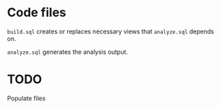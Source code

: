 # Code files
`build.sql` creates or replaces necessary views that `analyze.sql` depends on.

`analyze.sql` generates the analysis output.

# TODO
Populate files